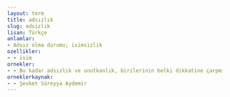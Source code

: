 ```yaml
---
layout: term
title: adsızlık
slug: adsizlik
lisan: Türkçe
anlamlar:
- Adsız olma durumu; isimsizlik
ozellikler:
- - isim
ornekler:
- - Bu kadar adsızlık ve unutkanlık, birilerinin belki dikkatine çarpmış olacaktır ki bu anıtın altına Mehmet Akif'in Çanakkale şiirinden dört satır alınarak bir levha hâlinde, bir yere konulmuştur.
orneklerkaynak:
- - Şevket Süreyya Aydemir
---
```

